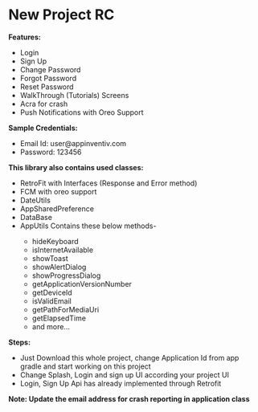 # New Project RC

<b>Features:</b>
<ul>
  <li>Login</li>
  <li>Sign Up</li>
  <li>Change Password</li>
  <li>Forgot Password</li>
  <li>Reset Password</li>
  <li>WalkThrough (Tutorials) Screens</li>
  <li>Acra for crash</li>
  <li>Push Notifications with Oreo Support </li>
</ul>

<b>Sample Credentials:</b>
<ul>
  <li>Email Id: user@appinventiv.com </li>
  <li>Password: 123456</li>
</ul>

<b>This library also contains used classes:</b>
<ul>
  <li>RetroFit with Interfaces (Response and Error method)</li>
  <li>FCM with oreo support</li>
  <li>DateUtils</li>
  <li>AppSharedPreference</li>
  <li>DataBase</li>
  <li>AppUtils Contains these below methods-</li>
  <ul>
   <li>hideKeyboard</li>
   <li>isInternetAvailable</li>
   <li>showToast</li>
   <li>showAlertDialog</li>
   <li>showProgressDialog</li>
   <li>getApplicationVersionNumber</li>
   <li>getDeviceId</li>
   <li>isValidEmail</li>
   <li>getPathForMediaUri</li>
   <li>getElapsedTime</li>
   <li>and more...</li>
   </ul>
</ul>

<b>Steps:</b>
<ul>
  <li>Just Download this whole project, change Application Id from app gradle and start working on this project </li>
  <li>Change Splash, Login and sign up UI according your project UI</li>
  <li>Login, Sign Up Api has already implemented through Retrofit</li>
</ul>

<b>Note: Update the email address for crash reporting in application class</b>
